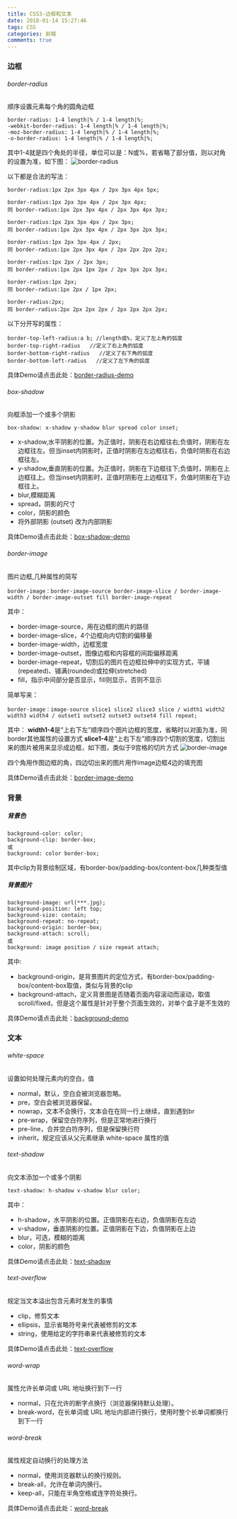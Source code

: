 ```yaml
---
title: CSS3-边框和文本
date: 2018-01-14 15:27:46
tags: CSS
categories: 前端
comments: true
---
```


### 边框
###### border-radius
顺序设置元素每个角的圆角边框
<!--more-->

    border-radius: 1-4 length|% / 1-4 length|%;
    -webkit-border-radius: 1-4 length|% / 1-4 length|%;
    -moz-border-radius: 1-4 length|% / 1-4 length|%;
    -o-border-radius: 1-4 length|% / 1-4 length|%;

其中1-4就是四个角处的半径，单位可以是：N或%，若省略了部分值，则以对角的设置为准，如下图：
![border-radius](/images/2018-01-08_borde-radius.jpg)

以下都是合法的写法：

    border-radius:1px 2px 3px 4px / 2px 3px 4px 5px;

    border-radius:1px 2px 3px 4px / 2px 3px 4px;
    同 border-radius:1px 2px 3px 4px / 2px 3px 4px 3px;

    border-radius:1px 2px 3px 4px / 2px 3px;
    同 border-radius:1px 2px 3px 4px / 2px 3px 2px 3px;

    border-radius:1px 2px 3px 4px / 2px;
    同 border-radius:1px 2px 3px 4px / 2px 2px 2px 2px;

    border-radius:1px 2px / 2px 3px;
    同 border-radius:1px 2px 1px 2px / 2px 3px 2px 3px;

    border-radius:1px 2px;
    同 border-radius:1px 2px / 1px 2px;

    border-radius:2px;
    同 border-radius:2px 2px 2px 2px / 2px 2px 2px 2px;

以下分开写的属性：

    border-top-left-radius:a b; //length或%，定义了左上角的弧度
    border-top-right-radius   //定义了右上角的弧度
    border-bottom-right-radius   //定义了右下角的弧度
    border-bottom-left-radius   //定义了左下角的弧度
    

具体Demo请点击此处：[border-radius-demo](http://blueskyawen.com/angular-work-cook/main/other/css3/text-box/border-radius)

###### box-shadow
向框添加一个或多个阴影

    box-shadow: x-shadow y-shadow blur spread color inset;

- x-shadow,水平阴影的位置。为正值时，阴影在右边框往右;负值时，阴影在左边框往左。但当inset内阴影时，正值时阴影在左边框往右，负值时阴影在右边框往左。
- y-shadow,垂直阴影的位置。为正值时，阴影在下边框往下;负值时，阴影在上边框往上。但当inset内阴影时，正值时阴影在上边框往下，负值时阴影在下边框往上。
- blur,模糊距离
- spread，阴影的尺寸
- color，阴影的颜色
- 将外部阴影 (outset) 改为内部阴影

具体Demo请点击此处：[box-shadow-demo](http://blueskyawen.com/angular-work-cook/main/other/boxShadow/lizi)

###### border-image
图片边框,几种属性的简写

    border-image：border-image-source border-image-slice / border-image-width / border-image-outset fill border-image-repeat

其中：
- border-image-source，用在边框的图片的路径
- border-image-slice，4个边框向内切割的偏移量
- border-image-width，边框宽度
- border-image-outset，图像边框和内容框的间距偏移距离
- border-image-repeat，切割后的图片在边框拉伸中的实现方式，平铺(repeated)、铺满(rounded)或拉伸(stretched)
- fill，指示中间部分是否显示，fill则显示，否则不显示

简单写来：

    border-image：image-source slice1 slice2 slice3 slice / width1 width2 width3 width4 / outset1 outset2 outset3 outset4 fill repeat;

其中：
**width1-4**是“上右下左”顺序四个图片边框的宽度，省略时以对面为准，同border其他属性的设置方式
**slice1-4**是“上右下左”顺序四个切割的宽度，切割出来的图片被用来显示成边框，如下图，类似于9宫格的切片方式
![border-image](/images/2018-01-08_border-images.jpg)

四个角用作图边框的角，四边切出来的图片用作image边框4边的填充图

具体Demo请点击此处：[border-image-demo](http://blueskyawen.com/angular-work-cook/main/other/css3/text-box/border-image)

### 背景
##### 背景色

    background-color: color;
    background-clip: border-box;
    或
    background: color border-box;

其中clip为背景绘制区域，有border-box/padding-box/content-box几种类型值

##### 背景图片

    background-image: url(***.jpg);
    background-position: left top;
    background-size: contain;
    background-repeat: no-repeat;
    background-origin: border-box;
    background-attach: scroll;
    或
    background: image position / size repeat attach;

其中:

- background-origin，是背景图片的定位方式，有border-box/padding-box/content-box取值，类似与背景的clip
- background-attach，定义背景图是否随着页面内容滚动而滚动，取值scroll/fixed，但是这个属性是针对于整个页面生效的，对单个盒子是不生效的

具体Demo请点击此处：[background-demo](http://blueskyawen.com/angular-work-cook/main/other/css3/box-back/background)


### 文本
###### white-space
设置如何处理元素内的空白，值
- normal，默认，空白会被浏览器忽略。
- pre，空白会被浏览器保留。
- nowrap，文本不会换行，文本会在在同一行上继续，直到遇到br
- pre-wrap，保留空白符序列，但是正常地进行换行
- pre-line，合并空白符序列，但是保留换行符
- inherit，规定应该从父元素继承 white-space 属性的值

###### text-shadow
向文本添加一个或多个阴影

    text-shadow: h-shadow v-shadow blur color;
其中：
- h-shadow，水平阴影的位置。正值阴影在右边，负值阴影在左边
- v-shadow，垂直阴影的位置。正值阴影在下边，负值阴影在上边
- blur，可选，模糊的距离
- color，阴影的颜色

具体Demo请点击此处：[text-shadow](http://blueskyawen.com/angular-work-cook/main/other/css3/text-box/text-shadow)

###### text-overflow
规定当文本溢出包含元素时发生的事情
- clip，修剪文本
- ellipsis，显示省略符号来代表被修剪的文本
- string，使用给定的字符串来代表被修剪的文本

具体Demo请点击此处：[text-overflow](http://sandbox.runjs.cn/show/zapn5yh5)

###### word-wrap
属性允许长单词或 URL 地址换行到下一行
- normal，只在允许的断字点换行（浏览器保持默认处理）。
- break-word，在长单词或 URL 地址内部进行换行，使用时整个长单词都换行到下一行

###### word-break
属性规定自动换行的处理方法
- normal，使用浏览器默认的换行规则。
- break-all，允许在单词内换行。
- keep-all，只能在半角空格或连字符处换行。

具体Demo请点击此处：[word-break](http://sandbox.runjs.cn/show/zapn5yh5)

